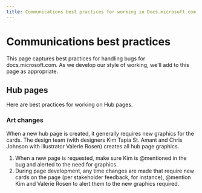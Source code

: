 ```yaml
---
title: Communications best practices for working in Docs.microsoft.com repos
---
```

# Communications best practices
This page captures best practices for handling bugs for docs.microsoft.com. As we develop our style of working, we'll add to this page as appropriate.

## Hub pages
Here are best practices for working on Hub pages.

### Art changes
When a new hub page is created, it generally requires new graphics for the cards. The design team (with designers Kim Tapia St. Amant and Chris Johnson with illustrator Valerie Rosen) creates all hub page graphics. 
1. When a new page is requested, make sure Kim is @mentioned in the bug and alerted to the need for graphics. 
2. During page development, any time changes are made that require new cards on the page (per stakeholder feedback, for instance), @mention Kim and Valerie Rosen to alert them to the new graphics required.
